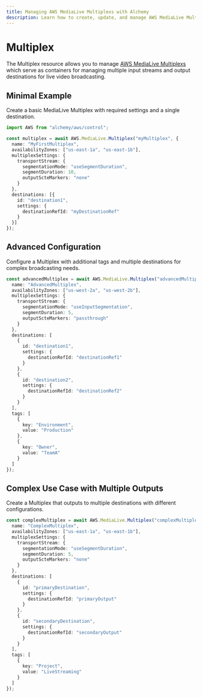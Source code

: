 ```yaml
---
title: Managing AWS MediaLive Multiplexs with Alchemy
description: Learn how to create, update, and manage AWS MediaLive Multiplexs using Alchemy Cloud Control.
---
```


# Multiplex

The Multiplex resource allows you to manage [AWS MediaLive Multiplexs](https://docs.aws.amazon.com/medialive/latest/userguide/) which serve as containers for managing multiple input streams and output destinations for live video broadcasting.

## Minimal Example

Create a basic MediaLive Multiplex with required settings and a single destination.

```ts
import AWS from "alchemy/aws/control";

const multiplex = await AWS.MediaLive.Multiplex("myMultiplex", {
  name: "MyFirstMultiplex",
  availabilityZones: ["us-east-1a", "us-east-1b"],
  multiplexSettings: {
    transportStream: {
      segmentationMode: "useSegmentDuration",
      segmentDuration: 10,
      outputScteMarkers: "none"
    }
  },
  destinations: [{
    id: "destination1",
    settings: {
      destinationRefId: "myDestinationRef"
    }
  }]
});
```

## Advanced Configuration

Configure a Multiplex with additional tags and multiple destinations for complex broadcasting needs.

```ts
const advancedMultiplex = await AWS.MediaLive.Multiplex("advancedMultiplex", {
  name: "AdvancedMultiplex",
  availabilityZones: ["us-west-2a", "us-west-2b"],
  multiplexSettings: {
    transportStream: {
      segmentationMode: "useInputSegmentation",
      segmentDuration: 5,
      outputScteMarkers: "passthrough"
    }
  },
  destinations: [
    {
      id: "destination1",
      settings: {
        destinationRefId: "destinationRef1"
      }
    },
    {
      id: "destination2",
      settings: {
        destinationRefId: "destinationRef2"
      }
    }
  ],
  tags: [
    {
      key: "Environment",
      value: "Production"
    },
    {
      key: "Owner",
      value: "TeamA"
    }
  ]
});
```

## Complex Use Case with Multiple Outputs

Create a Multiplex that outputs to multiple destinations with different configurations.

```ts
const complexMultiplex = await AWS.MediaLive.Multiplex("complexMultiplex", {
  name: "ComplexMultiplex",
  availabilityZones: ["us-east-1a", "us-east-1b"],
  multiplexSettings: {
    transportStream: {
      segmentationMode: "useSegmentDuration",
      segmentDuration: 5,
      outputScteMarkers: "none"
    }
  },
  destinations: [
    {
      id: "primaryDestination",
      settings: {
        destinationRefId: "primaryOutput"
      }
    },
    {
      id: "secondaryDestination",
      settings: {
        destinationRefId: "secondaryOutput"
      }
    }
  ],
  tags: [
    {
      key: "Project",
      value: "LiveStreaming"
    }
  ]
});
```